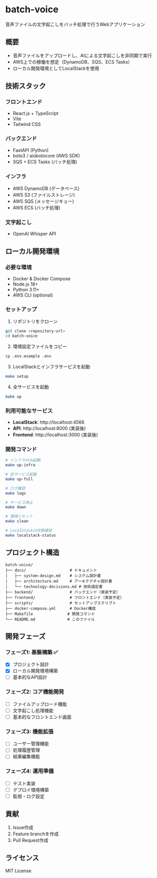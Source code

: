 # batch-voice

音声ファイルの文字起こしをバッチ処理で行うWebアプリケーション

## 概要

- 音声ファイルをアップロードし、AIによる文字起こしを非同期で実行
- AWS上での稼働を想定（DynamoDB、SQS、ECS Tasks）
- ローカル開発環境としてLocalStackを使用

## 技術スタック

### フロントエンド
- React.js + TypeScript
- Vite
- Tailwind CSS

### バックエンド
- FastAPI (Python)
- boto3 / aiobotocore (AWS SDK)
- SQS + ECS Tasks (バッチ処理)

### インフラ
- AWS DynamoDB (データベース)
- AWS S3 (ファイルストレージ)
- AWS SQS (メッセージキュー)
- AWS ECS (バッチ処理)

### 文字起こし
- OpenAI Whisper API

## ローカル開発環境

### 必要な環境
- Docker & Docker Compose
- Node.js 18+
- Python 3.11+
- AWS CLI (optional)

### セットアップ

1. リポジトリをクローン
```bash
git clone <repository-url>
cd batch-voice
```

2. 環境設定ファイルをコピー
```bash
cp .env.example .env
```

3. LocalStackとインフラサービスを起動
```bash
make setup
```

4. 全サービスを起動
```bash
make up
```

### 利用可能なサービス

- **LocalStack**: http://localhost:4566
- **API**: http://localhost:8000 (実装後)
- **Frontend**: http://localhost:3000 (実装後)

### 開発コマンド

```bash
# インフラのみ起動
make up-infra

# 全サービス起動
make up-full

# ログ確認
make logs

# サービス停止
make down

# 環境リセット
make clean

# LocalStackの状態確認
make localstack-status
```

## プロジェクト構造

```
batch-voice/
├── docs/                   # ドキュメント
│   ├── system-design.md    # システム設計書
│   ├── architecture.md     # アーキテクチャ設計書
│   └── technology-decisions.md # 技術選定書
├── backend/                # バックエンド（実装予定）
├── frontend/               # フロントエンド（実装予定）
├── scripts/                # セットアップスクリプト
├── docker-compose.yml      # Docker構成
├── Makefile               # 開発コマンド
└── README.md              # このファイル
```

## 開発フェーズ

### フェーズ1: 基盤構築 ✅
- [x] プロジェクト設計
- [x] ローカル開発環境構築
- [ ] 基本的なAPI設計

### フェーズ2: コア機能開発
- [ ] ファイルアップロード機能
- [ ] 文字起こし処理機能
- [ ] 基本的なフロントエンド画面

### フェーズ3: 機能拡張
- [ ] ユーザー管理機能
- [ ] 処理履歴管理
- [ ] 結果編集機能

### フェーズ4: 運用準備
- [ ] テスト実装
- [ ] デプロイ環境構築
- [ ] 監視・ログ設定

## 貢献

1. Issue作成
2. Feature branchを作成
3. Pull Request作成

## ライセンス

MIT License